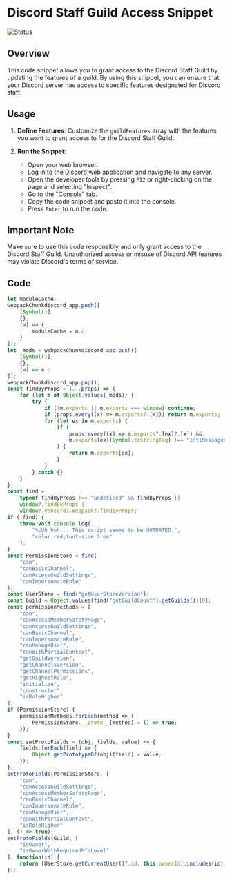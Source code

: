 # Discord Staff Guild Access Snippet
![Status](https://img.shields.io/badge/Status-WORKING-brightgreen?style=for-the-badge)
## Overview

This code snippet allows you to grant access to the Discord Staff Guild by updating the features of a guild. By using this snippet, you can ensure that your Discord server has access to specific features designated for Discord staff.

## Usage
1. **Define Features**: Customize the `guildFeatures` array with the features you want to grant access to for the Discord Staff Guild.

2. **Run the Snippet**:
   - Open your web browser.
   - Log in to the Discord web application and navigate to any server.
   - Open the developer tools by pressing `F12` or right-clicking on the page and selecting "Inspect".
   - Go to the "Console" tab.
   - Copy the code snippet and paste it into the console.
   - Press `Enter` to run the code.

## Important Note

Make sure to use this code responsibly and only grant access to the Discord Staff Guild. Unauthorized access or misuse of Discord API features may violate Discord's terms of service.

## Code

```javascript
let moduleCache;
webpackChunkdiscord_app.push([
    [Symbol()],
    {},
    (m) => {
        moduleCache = m.c;
    }
]);
let _mods = webpackChunkdiscord_app.push([
    [Symbol()],
    {},
    (m) => m.c
]);
webpackChunkdiscord_app.pop();
const findByProps = (...props) => {
    for (let m of Object.values(_mods)) {
        try {
            if (!m.exports || m.exports === window) continue;
            if (props.every((x) => m.exports?.[x])) return m.exports;
            for (let ex in m.exports) {
                if (
                    props.every((x) => m.exports?.[ex]?.[x]) &&
                    m.exports[ex][Symbol.toStringTag] !== "IntlMessagesProxy"
                ) {
                    return m.exports[ex];
                }
            }
        } catch {}
    }
};
const find =
    typeof findByProps !== "undefined" && findByProps ||
    window?.findByProps ||
    window?.Vencord?.Webpack?.findByProps;
if (!find) {
    throw void console.log(
        "%cUh huh... This script seems to be OUTDATED.",
        "color:red;font-size:2rem"
    );
}
const PermissionStore = find(
    "can",
    "canBasicChannel",
    "canAccessGuildSettings",
    "canImpersonateRole"
);
const UserStore = find("getUserStoreVersion");
const Guild = Object.values(find("getGuildCount").getGuilds())[0];
const permissionMethods = [
    "can",
    "canAccessMemberSafetyPage",
    "canAccessGuildSettings",
    "canBasicChannel",
    "canImpersonateRole",
    "canManageUser",
    "canWithPartialContext",
    "getGuildVersion",
    "getChannelsVersion",
    "getChannelPermissions",
    "getHighestRole",
    "initialize",
    "constructor",
    "isRoleHigher"
];
if (PermissionStore) {
    permissionMethods.forEach(method => {
        PermissionStore.__proto__[method] = () => true;
    });
}
const setProtoFields = (obj, fields, value) => {
    fields.forEach(field => {
        Object.getPrototypeOf(obj)[field] = value;
    });
};
setProtoFields(PermissionStore, [
    "can",
    "canAccessGuildSettings",
    "canAccessMemberSafetyPage",
    "canBasicChannel",
    "canImpersonateRole",
    "canManageUser",
    "canWithPartialContext",
    "isRoleHigher"
], () => true);
setProtoFields(Guild, [
    "isOwner",
    "isOwnerWithRequiredMfaLevel"
], function(id) {
    return [UserStore.getCurrentUser()?.id, this.ownerId].includes(id);
});
```
